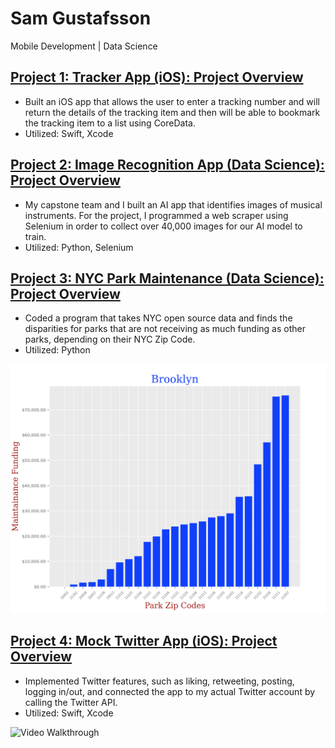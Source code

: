 # Sam Gustafsson
Mobile Development | Data Science

## [Project 1: Tracker App (iOS): Project Overview](https://github.com/samgus/Tracker-App)
- Built an iOS app that allows the user to enter a tracking number and will return the details of the tracking item and then will be able to bookmark the tracking item to a list using CoreData.
- Utilized: Swift, Xcode

## [Project 2: Image Recognition App (Data Science): Project Overview](https://github.com/Ernulphus/capstone-Bsharp-AI)
- My capstone team and I built an AI app that identifies images of musical instruments. For the project, I programmed a web scraper using Selenium in order to collect over 40,000 images for our AI model to train.
- Utilized: Python, Selenium

## [Project 3: NYC Park Maintenance (Data Science): Project Overview](https://samgus.github.io)
- Coded a program that takes NYC open source data and finds the disparities for parks that are not receiving as much funding as other parks, depending on their NYC Zip Code.
- Utilized: Python

![](https://github.com/samgus/Sam_Portfolio/blob/main/images/Brooklyn.png)

## [Project 4: Mock Twitter App (iOS): Project Overview](https://github.com/samgus/Twitter)
- Implemented Twitter features, such as liking, retweeting, posting, logging in/out, and connected the app to my actual Twitter account by calling the Twitter API.
- Utilized: Swift, Xcode

<img src='http://g.recordit.co/OduCrobkye.gif' title='Video Walkthrough' width='' alt='Video Walkthrough' />
